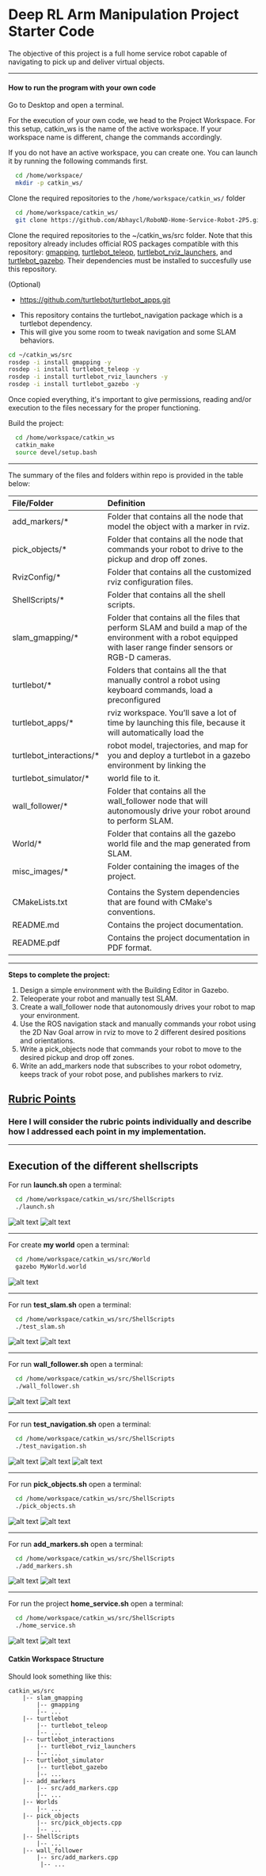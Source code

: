 # Deep RL Arm Manipulation Project Starter Code

The objective of this project is a full home service robot capable of navigating to pick up and deliver virtual objects.

<!--more-->

[//]: # (Image References)

[image1]: ./misc_images/HS_Launch1.jpg "./Launch.sh"
[image2]: ./misc_images/HS_Launch2.jpg "./Launch.sh"
[image3]: ./misc_images/HS_Gazebo.jpg "gazebo MyWorld.world"
[image4]: ./misc_images/HS_Test_Slam1.jpg "./test_slam.sh"
[image5]: ./misc_images/HS_Test_Slam2.jpg "./test_slam.sh"
[image6]: ./misc_images/HS_Wall_Follower1.jpg "./wall_follower.sh"
[image7]: ./misc_images/HS_Wall_Follower2.jpg "./wall_follower.sh"
[image8]: ./misc_images/HS_Test_Navigation1.jpg "./test_navigation.sh"
[image9]: ./misc_images/HS_Test_Navigation2.jpg "./test_navigation.sh"
[image10]: ./misc_images/HS_Test_Navigation3.jpg "./test_navigation.sh"
[image11]: ./misc_images/HS_Pick_Objects1.jpg "./pick_objects.sh"
[image12]: ./misc_images/HS_Pick_Objects2.jpg "./pick_objects.sh"
[image13]: ./misc_images/HS_Add_Markers1.jpg "./add_markers.sh"
[image14]: ./misc_images/HS_Add_Markers2.jpg "./add_markers.sh"
[image15]: ./misc_images/HS_Home_Service1.jpg "./home_service.sh"
[image16]: ./misc_images/HS_Home_Service2.jpg "./home_service.sh"


---


#### How to run the program with your own code

Go to Desktop and open a terminal.

For the execution of your own code, we head to the Project Workspace. For this setup, catkin_ws is the name of the active workspace. If your workspace name is different, change the commands accordingly.

If you do not have an active workspace, you can create one. You can launch it by running the following commands first.
```bash
  cd /home/workspace/
  mkdir -p catkin_ws/
```

Clone the required repositories to the `/home/workspace/catkin_ws/` folder
```bash
  cd /home/workspace/catkin_ws/
  git clone https://github.com/Abhaycl/RoboND-Home-Service-Robot-2P5.git src
```

Clone the required repositories to the ~/catkin_ws/src folder. Note that this repository already includes official ROS packages compatible with this repository: [gmapping](https://github.com/ros-perception/slam_gmapping), [turtlebot_teleop](http://wiki.ros.org/turtlebot_teleop), [turtlebot_rviz_launchers](https://github.com/turtlebot/turtlebot_interactions), and [turtlebot_gazebo](https://github.com/turtlebot/turtlebot_simulator). Their dependencies must be installed to succesfully use this repository.

(Optional)
- https://github.com/turtlebot/turtlebot_apps.git
* This repository contains the turtlebot_navigation package which is a turtlebot dependency.
* This will give you some room to tweak navigation and some SLAM behaviors.

```bash
cd ~/catkin_ws/src
rosdep -i install gmapping -y
rosdep -i install turtlebot_teleop -y
rosdep -i install turtlebot_rviz_launchers -y
rosdep -i install turtlebot_gazebo -y
```

Once copied everything, it's important to give permissions, reading and/or execution to the files necessary for the proper functioning.

Build the project:
```bash
  cd /home/workspace/catkin_ws
  catkin_make
  source devel/setup.bash
```


---

The summary of the files and folders within repo is provided in the table below:

| File/Folder              | Definition                                                                                                   |
| :----------------------- | :----------------------------------------------------------------------------------------------------------- |
| add_markers/*            | Folder that contains all the node that model the object with a marker in rviz.                               |
| pick_objects/*           | Folder that contains all the node that commands your robot to drive to the pickup and drop off zones.        |
| RvizConfig/*             | Folder that contains all the customized rviz configuration files.                                            |
| ShellScripts/*           | Folder that contains all the shell scripts.                                                                  |
| slam_gmapping/*          | Folder that contains all the files that perform SLAM and build a map of the environment with a robot equipped with laser range finder sensors or RGB-D cameras. |
| turtlebot/*              | Folders that contains all the that manually control a robot using keyboard commands, load a preconfigured    |
| turtlebot_apps/*         | rviz workspace. You’ll save a lot of time by launching this file, because it will automatically load the     |
| turtlebot_interactions/* | robot model, trajectories, and map for you and deploy a turtlebot in a gazebo environment by linking the     |
| turtlebot_simulator/*    | world file to it.                                                                                            |
| wall_follower/*          | Folder that contains all the wall_follower node that will autonomously drive your robot around to perform SLAM. |
| World/*                  | Folder that contains all the gazebo world file and the map generated from SLAM.                              |
| misc_images/*            | Folder containing the images of the project.                                                                 |
|                          |                                                                                                              |
| CMakeLists.txt           | Contains the System dependencies that are found with CMake's conventions.                                    |
| README.md                | Contains the project documentation.                                                                          |
| README.pdf               | Contains the project documentation in PDF format.                                                            |

---

**Steps to complete the project:**  

1. Design a simple environment with the Building Editor in Gazebo.
2. Teleoperate your robot and manually test SLAM.
3. Create a wall_follower node that autonomously drives your robot to map your environment.
4. Use the ROS navigation stack and manually commands your robot using the 2D Nav Goal arrow in rviz to move to 2 different desired positions and orientations.
5. Write a pick_objects node that commands your robot to move to the desired pickup and drop off zones. 
6. Write an add_markers node that subscribes to your robot odometry, keeps track of your robot pose, and publishes markers to rviz. 


## [Rubric Points](https://review.udacity.com/#!/rubrics/1442/view)
### Here I will consider the rubric points individually and describe how I addressed each point in my implementation.  

---
## Execution of the different shellscripts

For run **launch.sh** open a terminal:

```bash
  cd /home/workspace/catkin_ws/src/ShellScripts
  ./launch.sh
```

![alt text][image1]
![alt text][image2]

---

For create **my world** open a terminal:

```bash
  cd /home/workspace/catkin_ws/src/World
  gazebo MyWorld.world
```

![alt text][image3]

---

For run **test_slam.sh** open a terminal:

```bash
  cd /home/workspace/catkin_ws/src/ShellScripts
  ./test_slam.sh
```

![alt text][image4]
![alt text][image5]

---

For run **wall_follower.sh** open a terminal:

```bash
  cd /home/workspace/catkin_ws/src/ShellScripts
  ./wall_follower.sh
```

![alt text][image6]
![alt text][image7]

---

For run **test_navigation.sh** open a terminal:

```bash
  cd /home/workspace/catkin_ws/src/ShellScripts
  ./test_navigation.sh
```

![alt text][image8]
![alt text][image9]
![alt text][image10]

---

For run **pick_objects.sh** open a terminal:

```bash
  cd /home/workspace/catkin_ws/src/ShellScripts
  ./pick_objects.sh
```

![alt text][image11]
![alt text][image12]

---

For run **add_markers.sh** open a terminal:

```bash
  cd /home/workspace/catkin_ws/src/ShellScripts
  ./add_markers.sh
```

![alt text][image13]
![alt text][image14]

---

For run the project **home_service.sh** open a terminal:

```bash
  cd /home/workspace/catkin_ws/src/ShellScripts
  ./home_service.sh
```

![alt text][image15]
![alt text][image16]


#### Catkin Workspace Structure
Should look something like this:

```
catkin_ws/src
    |-- slam_gmapping
        |-- gmapping
        |-- ...
    |-- turtlebot
        |-- turtlebot_teleop
        |-- ...
    |-- turtlebot_interactions
        |-- turtlebot_rviz_launchers
        |-- ...
    |-- turtlebot_simulator
        |-- turtlebot_gazebo
        |-- ...
    |-- add_markers
        |-- src/add_markers.cpp
        |-- ...
    |-- Worlds
        |-- ...
    |-- pick_objects
        |-- src/pick_objects.cpp
        |-- ...
    |-- ShellScripts
        |-- ...
    |-- wall_follower
        |-- src/add_markers.cpp
         |-- ...
```